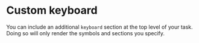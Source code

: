 # Custom keyboard

You can include an additional `keyboard` section at the top level of your task.
Doing so will only render the symbols and sections you specify.
